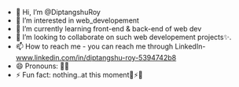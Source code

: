 - 👋 Hi, I’m @DiptangshuRoy
- 👀 I’m interested in web_developement
- 🌱 I’m currently learning front-end & back-end of web dev
- 💞️ I’m looking to collaborate on such web developement projects✨.
- 📫 How to reach me - you can reach me through LinkedIn- www.linkedin.com/in/diptangshu-roy-5394742b8
- 😄 Pronouns: 🤔💭
- ⚡ Fun fact: nothing..at this moment💭⚡👀

<!---
DiptangshuRoy/DiptangshuRoy is a ✨ special ✨ repository because its `README.md` (this file) appears on your GitHub profile.
You can click the Preview link to take a look at your changes.
--->
